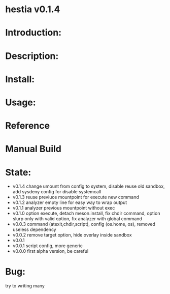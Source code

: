 hestia v0.1.4
=============
Introduction:
=============

Description:
============

Install:
========

Usage:
======

Reference
=========

Manual Build
============

State:
======
* v0.1.4 change umount from config to system, disable reuse old sandbox, add sysdeny config for disable systemcall
* v0.1.3 reuse previuos mountpoint for execute new command
* v0.1.2 analyzer empty line for easy way to wrap output
* v0.1.1 analyzer previous mountpoint without exec
* v0.1.0 option execute, detach meson.install, fix chdir command, option slurp only with valid option, fix analyzer with global command
* v0.0.3 command (atexit,chdir,script), config (os.home, os), removed useless dependency
* v0.0.2 remove target option, hide overlay inside sandbox
* v0.0.1 
* v0.0.1 script config, more generic
* v0.0.0 first alpha version, be careful

Bug:
====
try to writing many


